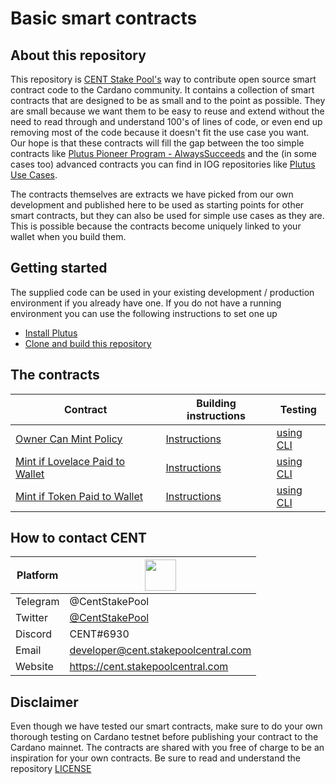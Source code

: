 # Basic smart contracts

## About this repository
This repository is [CENT Stake Pool's](https://cent.stakepoolcentral.com) way to contribute open source smart contract code to the Cardano community.
It contains a collection of smart contracts that are designed to be as small and to the point as possible. They are small because we want them to be easy to reuse and extend without the need to read through and understand 100's of lines of code, or even end up removing most of the code because it doesn't fit the use case you want. Our hope is that these contracts will fill the gap between the too simple contracts like [Plutus Pioneer Program - AlwaysSucceeds](https://github.com/input-output-hk/plutus-pioneer-program/blob/main/code/week02/src/Week02/Gift.hs) and the (in some cases too) advanced contracts you can find in IOG repositories like [Plutus Use Cases](https://github.com/input-output-hk/plutus-use-cases).

The contracts themselves are extracts we have picked from our own development and published here to be used as starting points for other smart contracts, but they can also be used for simple use cases as they are. This is possible because the contracts become uniquely linked to your wallet when you build them.

## Getting started
The supplied code can be used in your existing development / production environment if you already have one.
If you do not have a running environment you can use the following instructions to set one up
- [Install Plutus](doc/installing-plutus.md)
- [Clone and build this repository](doc/building-the-basic-smart-contracts-repo.md)

## The contracts
| Contract | Building instructions | Testing |
| --- | --- | --- |
| [Owner Can Mint Policy](src/OwnerCanMintPolicy.hs) | [Instructions](doc/deploy-owner-can-mint-policy.md) | [using CLI](doc/testing-cli-owner-can-mint.md) | 
| [Mint if Lovelace Paid to Wallet](src/IfLovelacePaidMintingPolicy.hs) | [Instructions](doc/deploy-if-lovelace-paid.md) | [using CLI](doc/testing-cli-if-lovelace-paid.md)|
| [Mint if Token Paid to Wallet](src/IfTokenPaidMintingPolicy.hs) | [Instructions](doc/deploy-if-token-paid.md) | [using CLI](doc/testing-cli-if-token-paid.md) |

## How to contact CENT 
| Platform | <img width=50 height=50 src="https://cent.stakepoolcentral.com/resources/SPC.png"> |
| --- | --- |
| Telegram | @CentStakePool |
| Twitter | [@CentStakePool](https://twitter.com/CentStakePool) |
| Discord | CENT#6930 |
| Email | developer@cent.stakepoolcentral.com |
| Website | https://cent.stakepoolcentral.com |

## Disclaimer
Even though we have tested our smart contracts, make sure to do your own thorough testing on Cardano testnet before publishing your contract to the Cardano mainnet. The contracts are shared with you free of charge to be an inspiration for your own contracts. Be sure to read and understand the repository [LICENSE](LICENSE)




